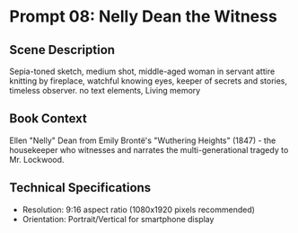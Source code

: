 # Prompt 08: Nelly Dean the Witness

## Scene Description
Sepia-toned sketch, medium shot, middle-aged woman in servant attire knitting by fireplace, watchful knowing eyes, keeper of secrets and stories, timeless observer. no text elements, Living memory

## Book Context
Ellen "Nelly" Dean from Emily Brontë's "Wuthering Heights" (1847) - the housekeeper who witnesses and narrates the multi-generational tragedy to Mr. Lockwood.

## Technical Specifications
- Resolution: 9:16 aspect ratio (1080x1920 pixels recommended)
- Orientation: Portrait/Vertical for smartphone display
